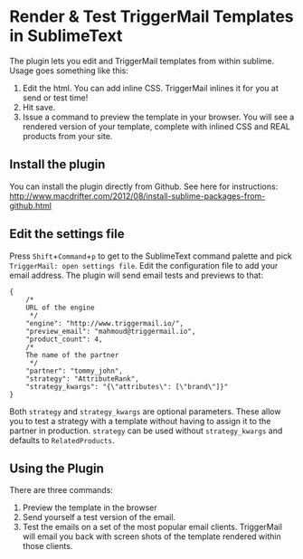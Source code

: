 # Render & Test TriggerMail Templates in SublimeText

The plugin lets you edit and TriggerMail templates from within sublime. Usage goes something like this:

1. Edit the html. You can add inline CSS. TriggerMail inlines it for you at send or test time!
2. Hit save.
3. Issue a command to preview the template in your browser. You will see a rendered version of your template, complete with inlined CSS and REAL products from your site.

## Install the plugin
You can install the plugin directly from Github. See here for instructions:
http://www.macdrifter.com/2012/08/install-sublime-packages-from-github.html

## Edit the settings file
Press `Shift`+`Command`+`p` to get to the SublimeText command palette and pick `TriggerMail: open settings file`.
Edit the configuration file to add your email address. The plugin will send email tests and previews to that:

```
{
    /*
    URL of the engine
     */
    "engine": "http://www.triggermail.io/",
    "preview_email": "mahmoud@triggermail.io",
    "product_count": 4,
    /*
    The name of the partner
     */
    "partner": "tommy_john",
    "strategy": "AttributeRank",
    "strategy_kwargs": "{\"attributes\": [\"brand\"]}"
}
```

Both `strategy` and `strategy_kwargs` are optional parameters. These allow you to test a strategy with a template without having to assign it to the partner in production. `strategy` can be used without `strategy_kwargs` and defaults to `RelatedProducts`.

## Using the Plugin
There are three commands:

1. Preview the template in the browser
2. Send yourself a test version of the email.
3. Test the emails on a set of the most popular email clients. TriggerMail will email you back with screen shots of the template rendered within those clients.
